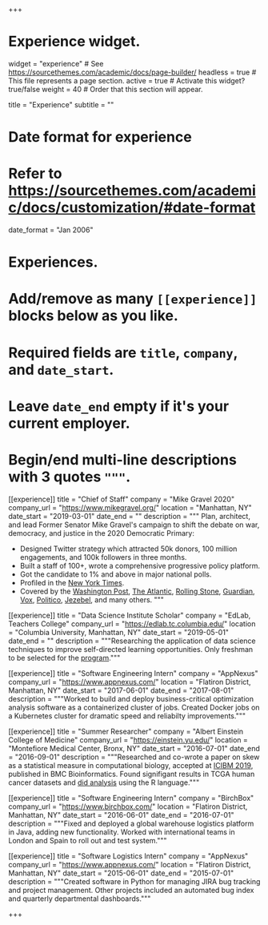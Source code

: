 +++
# Experience widget.
widget = "experience"  # See https://sourcethemes.com/academic/docs/page-builder/
headless = true  # This file represents a page section.
active = true  # Activate this widget? true/false
weight = 40  # Order that this section will appear.

title = "Experience"
subtitle = ""

# Date format for experience
#   Refer to https://sourcethemes.com/academic/docs/customization/#date-format
date_format = "Jan 2006"

# Experiences.
#   Add/remove as many `[[experience]]` blocks below as you like.
#   Required fields are `title`, `company`, and `date_start`.
#   Leave `date_end` empty if it's your current employer.
#   Begin/end multi-line descriptions with 3 quotes `"""`.
[[experience]]
  title = "Chief of Staff"
  company = "Mike Gravel 2020"
  company_url = "https://www.mikegravel.org/"
  location = "Manhattan, NY"
  date_start = "2019-03-01"
  date_end = ""
  description = """
  Plan, architect, and lead Former Senator Mike Gravel's campaign to shift the debate on war, democracy, and justice in the 2020 Democratic Primary:
  
  * Designed Twitter strategy which attracted 50k donors, 100 million engagements, and 100k followers in three months.
  * Built a staff of 100+, wrote a comprehensive progressive policy platform.
  * Got the candidate to 1% and above in major national polls.
  * Profiled in the [New York Times](https://www.nytimes.com/2019/06/06/magazine/mike-gravel-teens-twitter-presidential-campaign.html "New York Times Profile").
  * Covered by the [Washington Post](https://www.washingtonpost.com/nation/2019/03/21/an-year-old-ex-senator-is-newest-democratic-dark-horse-thanks-acerbic-teens-running-his-twitter/ "Washington Post Article"), [The Atlantic](https://www.theatlantic.com/politics/archive/2019/04/mike-gravels-unlikely-democratic-presidential-campaign/586837/ "Atlantic Article"), [Rolling Stone](https://www.rollingstone.com/politics/politics-news/gravel-2020-810542/ "Rolling Stone Article"), [Guardian](https://www.theguardian.com/us-news/2019/apr/20/mike-gravel-2020-presidential-campaign "Guardian Article"), [Vox](https://www.vox.com/policy-and-politics/2019/5/27/18638687/mike-gravel-2020-democratic-presidential-candidates "Vox Article"), [Politico](https://www.politico.com/story/2019/03/20/mike-gravel-president-chapo-trap-house-1230332 "Politico Article"), [Jezebel](https://theslot.jezebel.com/the-great-man-president-is-a-lie-1834624803 "Jezebel Profile"), and many others.
  """

[[experience]]
  title = "Data Science Institute Scholar"
  company = "EdLab, Teachers College"
  company_url = "https://edlab.tc.columbia.edu/"
  location = "Columbia University, Manhattan, NY"
  date_start = "2019-05-01"
  date_end = ""
  description = """Researching the application of data science techniques to improve self-directed learning opportunities. Only freshman to be selected for the [program](https://datascience.columbia.edu/scholars "DSI Scholars")."""

[[experience]]
  title = "Software Engineering Intern"
  company = "AppNexus"
  company_url = "https://www.appnexus.com/"
  location = "Flatiron District, Manhattan, NY"
  date_start = "2017-06-01"
  date_end = "2017-08-01"
  description = """Worked to build and deploy business-critical optimization analysis software as a containerized cluster of jobs. Created Docker jobs on a Kubernetes cluster for dramatic speed and reliabilty improvements."""

[[experience]]
  title = "Summer Researcher"
  company = "Albert Einstein College of Medicine"
  company_url = "https://einstein.yu.edu/"
  location = "Montefiore Medical Center, Bronx, NY"
  date_start = "2016-07-01"
  date_end = "2016-09-01"
  description = """Researched and co-wrote a paper on skew as a statistical measure in computational biology, accepted at [ICIBM 2019](http://icibm2019.org/Schedule.htm "Conference Schedule"), published in BMC Bioinformatics. Found signifigant results in TCGA human cancer datasets and [did analysis](https://github.com/humford/epsilon "Research Code") using the R language."""

[[experience]]
  title = "Software Engineering Intern"
  company = "BirchBox"
  company_url = "https://www.birchbox.com/"
  location = "Flatiron District, Manhattan, NY"
  date_start = "2016-06-01"
  date_end = "2016-07-01"
  description = """Fixed and deployed a global warehouse logistics platform in Java, adding new functionality. Worked with international teams in London and Spain to roll out and test system."""

[[experience]]
  title = "Software Logistics Intern"
  company = "AppNexus"
  company_url = "https://www.appnexus.com/"
  location = "Flatiron District, Manhattan, NY"
  date_start = "2015-06-01"
  date_end = "2015-07-01"
  description = """Created software in Python for managing JIRA bug tracking and project management. Other projects included an automated bug index and quarterly departmental dashboards."""

+++
